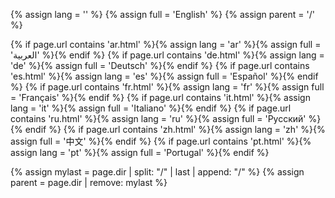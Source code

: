 {% assign lang = '' %}
{% assign full = 'English' %}
{% assign parent = '/' %}

{% if page.url contains 'ar.html' %}{% assign lang = 'ar' %}{% assign full = 'العربية' %}{% endif %}
{% if page.url contains 'de.html' %}{% assign lang = 'de' %}{% assign full = 'Deutsch' %}{% endif %}
{% if page.url contains 'es.html' %}{% assign lang = 'es' %}{% assign full = 'Español' %}{% endif %}
{% if page.url contains 'fr.html' %}{% assign lang = 'fr' %}{% assign full = 'Français' %}{% endif %}
{% if page.url contains 'it.html' %}{% assign lang = 'it' %}{% assign full = 'Italiano' %}{% endif %}
{% if page.url contains 'ru.html' %}{% assign lang = 'ru' %}{% assign full = 'Русский' %}{% endif %}
{% if page.url contains 'zh.html' %}{% assign lang = 'zh' %}{% assign full = '中文' %}{% endif %}
{% if page.url contains 'pt.html' %}{% assign lang = 'pt' %}{% assign full = 'Portugal' %}{% endif %}

{% assign mylast = page.dir | split: "/" | last | append: "/" %}
{% assign parent = page.dir | remove: mylast %}


